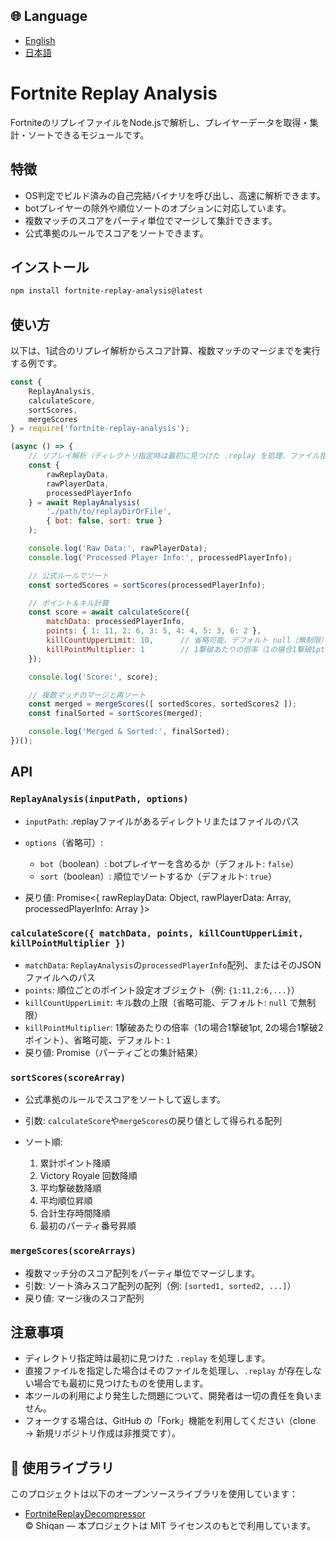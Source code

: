 ## 🌐 Language

- [English](./README.md)
- [日本語](./README.ja.md)

# Fortnite Replay Analysis

FortniteのリプレイファイルをNode.jsで解析し、プレイヤーデータを取得・集計・ソートできるモジュールです。

## 特徴

* OS判定でビルド済みの自己完結バイナリを呼び出し、高速に解析できます。
* botプレイヤーの除外や順位ソートのオプションに対応しています。
* 複数マッチのスコアをパーティ単位でマージして集計できます。
* 公式準拠のルールでスコアをソートできます。

## インストール

```bash
npm install fortnite-replay-analysis@latest
```

## 使い方

以下は、1試合のリプレイ解析からスコア計算、複数マッチのマージまでを実行する例です。

```js
const {
    ReplayAnalysis,
    calculateScore,
    sortScores,
    mergeScores
} = require('fortnite-replay-analysis');

(async () => {
    // リプレイ解析（ディレクトリ指定時は最初に見つけた .replay を処理、ファイル指定時はそのファイルを使用）
    const {
        rawReplayData,
        rawPlayerData,
        processedPlayerInfo
    } = await ReplayAnalysis(
        './path/to/replayDirOrFile',
        { bot: false, sort: true }
    );

    console.log('Raw Data:', rawPlayerData);
    console.log('Processed Player Info:', processedPlayerInfo);

    // 公式ルールでソート
    const sortedScores = sortScores(processedPlayerInfo);

    // ポイント＆キル計算
    const score = await calculateScore({
        matchData: processedPlayerInfo,
        points: { 1: 11, 2: 6, 3: 5, 4: 4, 5: 3, 6: 2 },
        killCountUpperLimit: 10,      // 省略可能、デフォルト null（無制限）
        killPointMultiplier: 1        // 1撃破あたりの倍率（1の場合1撃破1pt, 2の場合1撃破2ポイント）、省略可能、デフォルト 1
    });

    console.log('Score:', score);

    // 複数マッチのマージと再ソート
    const merged = mergeScores([ sortedScores, sortedScores2 ]);
    const finalSorted = sortScores(merged);

    console.log('Merged & Sorted:', finalSorted);
})();
```

## API

### `ReplayAnalysis(inputPath, options)`

* `inputPath`: .replayファイルがあるディレクトリまたはファイルのパス
* `options`（省略可）:

  * `bot`（boolean）: botプレイヤーを含めるか（デフォルト: `false`）
  * `sort`（boolean）: 順位でソートするか（デフォルト: `true`）
* 戻り値: Promise<{
  rawReplayData: Object,
  rawPlayerData: Array,
  processedPlayerInfo: Array
  }>

### `calculateScore({ matchData, points, killCountUpperLimit, killPointMultiplier })`

* `matchData`: `ReplayAnalysis`の`processedPlayerInfo`配列、またはそのJSONファイルへのパス
* `points`: 順位ごとのポイント設定オブジェクト（例: `{1:11,2:6,...}`）
* `killCountUpperLimit`: キル数の上限（省略可能、デフォルト: `null` で無制限）
* `killPointMultiplier`: 1撃破あたりの倍率（1の場合1撃破1pt, 2の場合1撃破2ポイント）、省略可能、デフォルト: `1`
* 戻り値: Promise（パーティごとの集計結果）

### `sortScores(scoreArray)`

* 公式準拠のルールでスコアをソートして返します。
* 引数: `calculateScore`や`mergeScores`の戻り値として得られる配列
* ソート順:

  1. 累計ポイント降順
  2. Victory Royale 回数降順
  3. 平均撃破数降順
  4. 平均順位昇順
  5. 合計生存時間降順
  6. 最初のパーティ番号昇順

### `mergeScores(scoreArrays)`

* 複数マッチ分のスコア配列をパーティ単位でマージします。
* 引数: ソート済みスコア配列の配列（例: `[sorted1, sorted2, ...]`）
* 戻り値: マージ後のスコア配列

## 注意事項

* ディレクトリ指定時は最初に見つけた `.replay` を処理します。
* 直接ファイルを指定した場合はそのファイルを処理し、`.replay` が存在しない場合でも最初に見つけたものを使用します。
* 本ツールの利用により発生した問題について、開発者は一切の責任を負いません。
* フォークする場合は、GitHub の「Fork」機能を利用してください（clone → 新規リポジトリ作成は非推奨です）。

## 🔗 使用ライブラリ

このプロジェクトは以下のオープンソースライブラリを使用しています：

- [FortniteReplayDecompressor](https://github.com/Shiqan/FortniteReplayDecompressor)  
  © Shiqan — 本プロジェクトは MIT ライセンスのもとで利用しています。